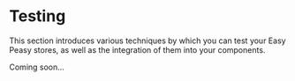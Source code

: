 # Testing

This section introduces various techniques by which you can test your Easy Peasy
stores, as well as the integration of them into your components.

Coming soon...